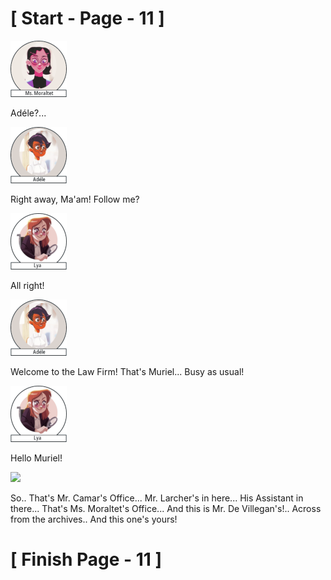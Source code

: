 #						     [ Start - Page - 11 ]


![](images/Mss.Moraltet-1.png)

Adéle?...

![](images/adele-1.png)

Right away, Ma'am!
Follow me?

![](images/Lya-01.png)

All right!

![](images/adele-1.png)

Welcome to the Law Firm! 
That's Muriel... Busy as usual!

![](images/Lya-01.png)

Hello Muriel!

![](images/adele-01.png)

So..
That's Mr. Camar's Office...
Mr. Larcher's in here...
His Assistant in there...
That's Ms. Moraltet's Office...
And this is Mr. De Villegan's!..
Across from the archives..
And this one's yours!



#					     [ Finish Page - 11 ] 
